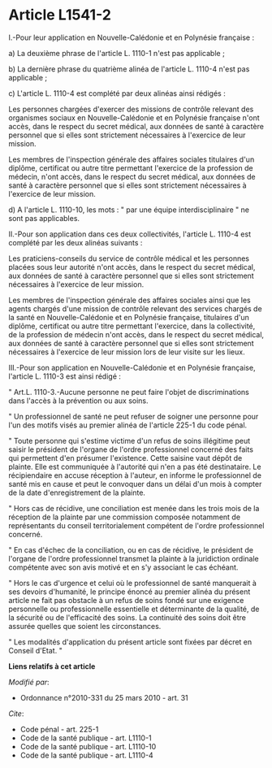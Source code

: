 # Article L1541-2

I.-Pour leur application en Nouvelle-Calédonie et en Polynésie française : 

a) La deuxième phrase de l'article L. 1110-1 n'est pas applicable ; 

b) La dernière phrase du quatrième alinéa de l'article L. 1110-4 n'est pas applicable ; 

c) L'article L. 1110-4 est complété par deux alinéas ainsi rédigés : 

Les personnes chargées d'exercer des missions de contrôle relevant des organismes sociaux en Nouvelle-Calédonie et en
Polynésie française n'ont accès, dans le respect du secret médical, aux données de santé à caractère personnel que si elles
sont strictement nécessaires à l'exercice de leur mission. 

Les membres de l'inspection générale des affaires sociales titulaires d'un diplôme, certificat ou autre titre permettant
l'exercice de la profession de médecin, n'ont accès, dans le respect du secret médical, aux données de santé à caractère
personnel que si elles sont strictement nécessaires à l'exercice de leur mission. 

d) A l'article L. 1110-10, les mots : " par une équipe interdisciplinaire " ne sont pas applicables. 

II.-Pour son application dans ces deux collectivités, l'article L. 1110-4 est complété par les deux alinéas suivants : 

Les praticiens-conseils du service de contrôle médical et les personnes placées sous leur autorité n'ont accès, dans le
respect du secret médical, aux données de santé à caractère personnel que si elles sont strictement nécessaires à l'exercice
de leur mission. 

Les membres de l'inspection générale des affaires sociales ainsi que les agents chargés d'une mission de contrôle relevant
des services chargés de la santé en Nouvelle-Calédonie et en Polynésie française, titulaires d'un diplôme, certificat ou
autre titre permettant l'exercice, dans la collectivité, de la profession de médecin n'ont accès, dans le respect du secret
médical, aux données de santé à caractère personnel que si elles sont strictement nécessaires à l'exercice de leur mission
lors de leur visite sur les lieux. 

III.-Pour son application en Nouvelle-Calédonie et en Polynésie française, l'article L. 1110-3 est ainsi rédigé : 

" Art.L. 1110-3.-Aucune personne ne peut faire l'objet de discriminations dans l'accès à la prévention ou aux soins. 

" Un professionnel de santé ne peut refuser de soigner une personne pour l'un des motifs visés au premier alinéa de l'article
225-1 du code pénal. 

" Toute personne qui s'estime victime d'un refus de soins illégitime peut saisir le président de l'organe de l'ordre
professionnel concerné des faits qui permettent d'en présumer l'existence. Cette saisine vaut dépôt de plainte. Elle est
communiquée à l'autorité qui n'en a pas été destinataire. Le récipiendaire en accuse réception à l'auteur, en informe le
professionnel de santé mis en cause et peut le convoquer dans un délai d'un mois à compter de la date d'enregistrement de la
plainte. 

" Hors cas de récidive, une conciliation est menée dans les trois mois de la réception de la plainte par une commission
composée notamment de représentants du conseil territorialement compétent de l'ordre professionnel concerné. 

" En cas d'échec de la conciliation, ou en cas de récidive, le président de l'organe de l'ordre professionnel transmet la
plainte à la juridiction ordinale compétente avec son avis motivé et en s'y associant le cas échéant. 

" Hors le cas d'urgence et celui où le professionnel de santé manquerait à ses devoirs d'humanité, le principe énoncé au
premier alinéa du présent article ne fait pas obstacle à un refus de soins fondé sur une exigence personnelle ou
professionnelle essentielle et déterminante de la qualité, de la sécurité ou de l'efficacité des soins. La continuité des
soins doit être assurée quelles que soient les circonstances. 

" Les modalités d'application du présent article sont fixées par décret en Conseil d'Etat. "

**Liens relatifs à cet article**

_Modifié par_:

  - Ordonnance n°2010-331 du 25 mars 2010 - art. 31

_Cite_:

  - Code pénal - art. 225-1
  - Code de la santé publique - art. L1110-1
  - Code de la santé publique - art. L1110-10
  - Code de la santé publique - art. L1110-4
